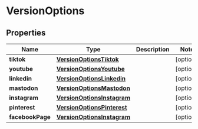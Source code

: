 

# VersionOptions


## Properties

| Name | Type | Description | Notes |
|------------ | ------------- | ------------- | -------------|
|**tiktok** | [**VersionOptionsTiktok**](VersionOptionsTiktok.md) |  |  [optional] |
|**youtube** | [**VersionOptionsYoutube**](VersionOptionsYoutube.md) |  |  [optional] |
|**linkedin** | [**VersionOptionsLinkedin**](VersionOptionsLinkedin.md) |  |  [optional] |
|**mastodon** | [**VersionOptionsMastodon**](VersionOptionsMastodon.md) |  |  [optional] |
|**instagram** | [**VersionOptionsInstagram**](VersionOptionsInstagram.md) |  |  [optional] |
|**pinterest** | [**VersionOptionsPinterest**](VersionOptionsPinterest.md) |  |  [optional] |
|**facebookPage** | [**VersionOptionsInstagram**](VersionOptionsInstagram.md) |  |  [optional] |



